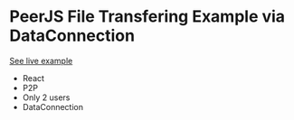 # PeerJS File Transfering Example via DataConnection

[See live example](https://afrokick.github.io/examples/file-transfering/)

- React
- P2P
- Only 2 users
- DataConnection